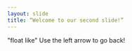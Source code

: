 ```yaml
---
layout: slide
title: “Welcome to our second slide!”
---
```

"float like"
Use the left arrow to go back!
